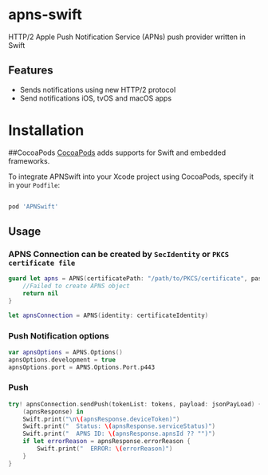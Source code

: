 # apns-swift
HTTP/2 Apple Push Notification Service (APNs) push provider written in Swift

## Features
- Sends notifications using new HTTP/2 protocol
- Send notifications iOS, tvOS and macOS apps

# Installation
##CocoaPods
[CocoaPods](http://cocoapods.org) adds supports for Swift and embedded frameworks.

To integrate APNSwift into your Xcode project using CocoaPods, specify it in your `Podfile`:

```ruby

pod 'APNSwift'
```

## Usage
### APNS Connection can be created by `SecIdentity` or `PKCS certificate file`
```swift
guard let apns = APNS(certificatePath: "/path/to/PKCS/certificate", passphrase: "********") else {
    //Failed to create APNS object
    return nil
}

let apnsConnection = APNS(identity: certificateIdentity)
```

### Push Notification options
```swift
var apnsOptions = APNS.Options()
apnsOptions.development = true
apnsOptions.port = APNS.Options.Port.p443
```

### Push
```swift
try! apnsConnection.sendPush(tokenList: tokens, payload: jsonPayLoad) {
    (apnsResponse) in
    Swift.print("\n\(apnsResponse.deviceToken)")
    Swift.print("  Status: \(apnsResponse.serviceStatus)")
    Swift.print("  APNS ID: \(apnsResponse.apnsId ?? "")")
    if let errorReason = apnsResponse.errorReason {
        Swift.print("  ERROR: \(errorReason)")
    }
}
```
